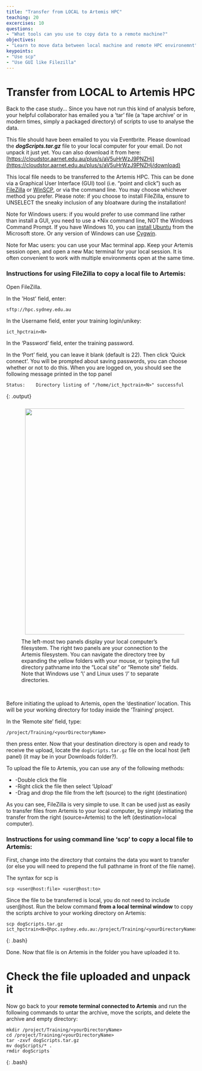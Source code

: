 ```yaml
---
title: "Transfer from LOCAL to Artemis HPC"
teaching: 20
excercises: 10
questions:
- "What tools can you use to copy data to a remote machine?"
objectives:
- "Learn to move data between local machine and remote HPC environemnt"
keypoints:
- "Use scp"
- "Use GUI like Filezilla"
---
```


# Transfer from LOCAL to Artemis HPC

Back to the case study... Since you have not run this kind of analysis before, your helpful collaborator has emailed you a ‘tar’ file (a 'tape archive' or in modern times, simply a packaged directory) of scripts to use to analyse the data. 

This file should have been emailed to you via Eventbrite. Please download the ***dogScripts.tar.gz*** file to your local computer for your email. Do not unpack it just yet. You can also download it from here: [https://cloudstor.aarnet.edu.au/plus/s/aV5uHrWzJ9PNZHj](https://cloudstor.aarnet.edu.au/plus/s/aV5uHrWzJ9PNZHj/download)

This local file needs to be transferred to the Artemis HPC. This can be done via a Graphical User Interface (GUI) tool (i.e. “point and click”) such as [FileZilla](https://filezilla-project.org/) or [WinSCP](https://winscp.net/eng/download.php), or via the command line. You may choose whichever method you prefer. Please note: if you choose to install FileZilla, ensure to UNSELECT the sneaky inclusion of any bloatware during the installation!

Note for Windows users: if you would prefer to use command line rather than install a GUI, you need to use a *Nix command line, NOT the Windows Command Prompt. If you have Windows 10, you can [install Ubuntu](https://tutorials.ubuntu.com/tutorial/tutorial-ubuntu-on-windows#0) from the Microsoft store. Or any version of Windows can use [Cygwin](https://www.cygwin.com/).  

Note for Mac users: you can use your Mac terminal app. Keep your Artemis session open, and open a new Mac terminal for your local session. It is often convenient to work with multiple environments open at the same time.

### Instructions for using FileZilla to copy a local file to Artemis:

Open FileZilla. 

In the 'Host' field, enter:
```
sftp://hpc.sydney.edu.au
``` 
In the Username field, enter your training login/unikey:
```
ict_hpctrain<N>
``` 
In the ‘Password’ field, enter the training password.

In the ‘Port’ field, you can leave it blank (default is 22).
Then click ‘Quick connect’. 
You will be prompted about saving passwords, you can choose whether or not to do this. When you are logged on, you should see the following message printed in the top panel
~~~
Status:    Directory listing of "/home/ict_hpctrain<N>" successful
~~~
{: .output}


<figure>
  <img src="{{ page.root }}/fig/pic03_filezilla.PNG" style="margin:10px;width:600px"/>
  <figcaption> The left-most two panels display your local computer’s filesystem. The right two panels are your connection to the Artemis filesystem. You can navigate the directory tree by expanding the yellow folders with your mouse, or typing the full directory pathname into the “Local site” or “Remote site” fields. Note that Windows use ‘\’ and Linux uses ‘/’ to separate directories. 
</figcaption>
</figure><br>


Before initiating the upload to Artemis, open the ‘destination’ location. This will be your working directory for today inside the ‘Training’ project. 

In the ‘Remote site’ field, type:

```
/project/Training/<yourDirectoryName>
```

then press enter. Now that your destination directory is open and ready to receive the upload, locate the ```dogScripts.tar.gz``` file on the local host (left panel) (it may be in your Downloads folder?).

To upload the file to Artemis, you can use any of the following methods:

 * -Double click the file
 * -Right click the file then select ‘Upload’
 * -Drag and drop the file from the left (source) to the right (destination)

As you can see, FileZilla is very simple to use. It can be used just as easily to transfer files from Artemis to your local computer, by simply initiating the transfer from the right (source=Artemis) to the left (destination=local computer). 


### Instructions for using command line ‘scp’ to copy a local file to Artemis:

First, change into the directory that contains the data you want to transfer (or else you will need to prepend the full pathname in front of the file name). 

The syntax for scp is
```
scp <user@host:file> <user@host:to> 
```


Since the file to be transferred is local, you do not need to include user@host. Run the below command **from a local terminal window** to copy the scripts archive to your working directory on Artemis:

~~~
scp dogScripts.tar.gz  ict_hpctrain<N>@hpc.sydney.edu.au:/project/Training/<yourDirectoryName>
~~~
{: .bash}
 
Done. Now that file is on Artemis in the folder you have uploaded it to.


# Check the file uploaded and unpack it

Now go back to your **remote terminal connected to Artemis** and run the following commands to untar the archive, move the scripts, and delete the archive and empty directory:

~~~
mkdir /project/Training/<yourDirectoryName>
cd /project/Training/<yourDirectoryName> 
tar -zxvf dogScripts.tar.gz 
mv dogScripts/* . 
rmdir dogScripts 
~~~
{: .bash}


